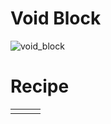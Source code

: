 # Void Block
![void_block](https://github.com/user-attachments/assets/98e8e0e5-c086-4e51-b3a8-220d76d43a96)

# Recipe
||||
|---|---|---|
||||